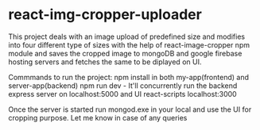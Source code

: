# react-img-cropper-uploader
This project deals with an image upload of predefined size and modifies into four different type of sizes with the help of react-image-cropper npm module and saves the cropped image to mongoDB and google firebase hosting servers and fetches the same to be diplayed on UI.

Commmands to run the project:
npm install in both my-app(frontend) and server-app(backend)
npm run dev - It'll concurrently run the backend express server on localhost:5000 and UI react-scripts localhost:3000

Once the server is started run mongod.exe in your local and use the UI for cropping purpose.
Let me know in case of any queries
